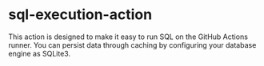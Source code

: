 # sql-execution-action

This action is designed to make it easy to run SQL on the GitHub Actions runner. You can persist data through caching by configuring your database engine as SQLite3.